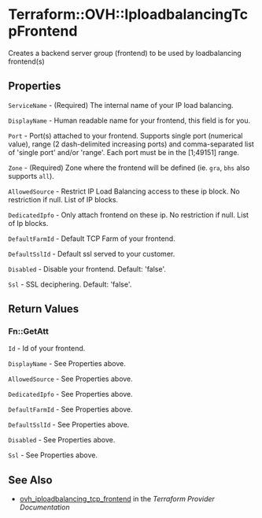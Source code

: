 # Terraform::OVH::IploadbalancingTcpFrontend

Creates a backend server group (frontend) to be used by loadbalancing frontend(s)

## Properties

`ServiceName` - (Required) The internal name of your IP load balancing.

`DisplayName` - Human readable name for your frontend, this field is for you.

`Port` - Port(s) attached to your frontend. Supports single port (numerical value), range (2 dash-delimited increasing ports) and comma-separated list of 'single port' and/or 'range'. Each port must be in the [1;49151] range.

`Zone` - (Required) Zone where the frontend will be defined (ie. `gra`, `bhs` also supports `all`).

`AllowedSource` - Restrict IP Load Balancing access to these ip block. No restriction if null. List of IP blocks.

`DedicatedIpfo` - Only attach frontend on these ip. No restriction if null. List of Ip blocks.

`DefaultFarmId` - Default TCP Farm of your frontend.

`DefaultSslId` - Default ssl served to your customer.

`Disabled` - Disable your frontend. Default: 'false'.

`Ssl` - SSL deciphering. Default: 'false'.


## Return Values

### Fn::GetAtt

`Id` - Id of your frontend.

`DisplayName` - See Properties above.

`AllowedSource` - See Properties above.

`DedicatedIpfo` - See Properties above.

`DefaultFarmId` - See Properties above.

`DefaultSslId` - See Properties above.

`Disabled` - See Properties above.

`Ssl` - See Properties above.

## See Also

* [ovh_iploadbalancing_tcp_frontend](https://www.terraform.io/docs/providers/ovh/r/iploadbalancing_tcp_frontend.html) in the _Terraform Provider Documentation_